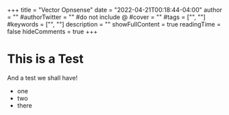 +++
title = "Vector Opnsense"
date = "2022-04-21T00:18:44-04:00"
author = ""
#authorTwitter = "" #do not include @
#cover = ""
#tags = ["", ""]
#keywords = ["", ""]
description = ""
showFullContent = true
readingTime = false
hideComments = true
+++

# This is a Test

And a test we shall have!

- one
- two
- there
